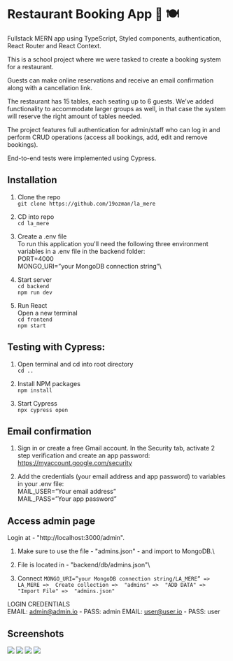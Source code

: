 # Restaurant Booking App 📅 🍽️
Fullstack MERN app using TypeScript, Styled components, authentication, React Router and React Context.

This is a school project where we were tasked to create a booking system for a restaurant. 

Guests can make online reservations and receive an email confirmation along with a cancellation link. 

The restaurant has 15 tables, each seating up to 6 guests. We’ve added functionality to accommodate larger groups as well, in that case the system will reserve the right amount of tables needed.

The project features full authentication for admin/staff who can log in and perform CRUD operations (access all bookings, add, edit and remove bookings). 

End-to-end tests were implemented using Cypress.

## Installation
1. Clone the repo\
`git clone https://github.com/19ozman/la_mere`

2. CD into repo\
`cd la_mere`

3. Create a .env file\
To run this application you'll need the following three environment variables in a .env file in the backend folder:\
PORT=4000\
MONGO_URI=”your MongoDB connection string”\

4. Start server\
`cd backend`\
`npm run dev`

5. Run React \
Open a new terminal\
`cd frontend`\
`npm start`

## Testing with Cypress:
1. Open terminal and cd into root directory\
`cd ..`

2. Install NPM packages\
`npm install`

3. Start Cypress\
`npx cypress open`

## Email confirmation
1. Sign in or create a free Gmail account. In the Security tab, activate 2 step verification and create an app password:\
https://myaccount.google.com/security

2. Add the credentials (your email address and app password) to variables in your .env file:\
MAIL_USER=”Your email address”\
MAIL_PASS=”Your app password”

## Access admin page

Login at - "http://localhost:3000/admin".

1. Make sure to use the file - "admins.json" - and import to MongoDB.\

2. File is located in - "backend/db/admins.json"\

3. Connect `MONGO_URI=”your MongoDB connection string/LA_MERE” => 
LA_MERE => 
Create collection => 
"admins" => 
"ADD DATA" => 
"Import File" => 
"admins.json"`

LOGIN CREDENTIALS\
EMAIL: admin@admin.io - PASS: admin
EMAIL: user@user.io - PASS: user

## Screenshots
![](./public/images/screenshot-landingpage.jpg)
![](./public/images/screenshot-reservations.jpg)
![](./public/images/screenshot-admin.jpg)
![](./public/images/screenshot-admin-search.jpg)

